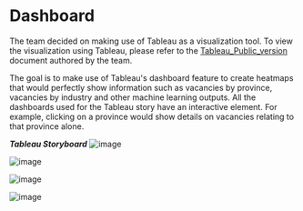# Dashboard

The team decided on making use of Tableau as a visualization tool. 
To view the visualization using Tableau, please refer to the [Tableau_Public_version](https://public.tableau.com/app/profile/olesya.irkhina/viz/Final_Dashboard_3_public/1_Actuals?publish=yes) document authored by the team.

The goal is to make use of Tableau's dashboard feature to create heatmaps that would perfectly show information such as vacancies by province, vacancies by industry and other machine learning outputs. All the dashboards used for the Tableau story have an interactive element. For example, clicking on a province would show details on vacancies relating to that province alone.

**_Tableau Storyboard_**
![image](https://user-images.githubusercontent.com/86085601/143788901-71fe4e9e-2789-4df9-b2b7-10ecb1272d9d.png)

![image](https://user-images.githubusercontent.com/86085601/143788917-63d8f187-8131-457f-9bae-d4a52ab8780c.png)

![image](https://user-images.githubusercontent.com/86085601/143788931-a83d4718-6e0b-4eef-bf9d-ffa92eabd2da.png)

![image](https://user-images.githubusercontent.com/86085601/143788945-c076720e-fa41-49ae-8811-7141a3c50288.png)

